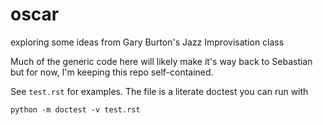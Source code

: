 oscar
=====

exploring some ideas from Gary Burton's Jazz Improvisation class

Much of the generic code here will likely make it's way back to Sebastian but
for now, I'm keeping this repo self-contained.

See `test.rst` for examples. The file is a literate doctest you can run with

    python -m doctest -v test.rst
